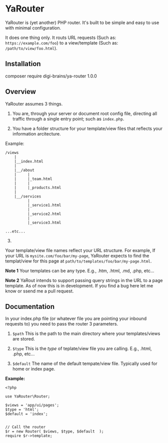 # YaRouter

YaRouter is (yet another) PHP router. It's built to be simple and easy to use with minimal configuration.

It does one thing only. It routs URL requests (Such as: `https://example.com/foo`) to a view/template (Such as: `/path/to/view/foo.html`).

## Installation

composer require digi-brains/ya-router 1.0.0

## Overview

YaRouter assumes 3 things.

1. You are, through your server or document root config file, directing all traffic through a single entry point; such as `index.php`.

2. You have a folder structure for your template/view files that reflects your information arcitecture.

Example:

```
/views
	|
	|__index.html
	|
	|__/about
	|	  |
	|	  |_team.html
	|	  |
	|	  |_products.html
	|
	|__/services
		  |
		  |_service1.html
		  |
		  |_service2.html
		  |
		  |_service3.html

...etc...

```

3. 

Your template/view file names reflect your URL structure. For example, If your URL is `mysite.com/foo/bar/my-page`, YaRouter expects to find the templat/view for this page at `path/to/templates/foo/bar/my-page.html`.

**Note 1** Your templates can be any type. E.g., .htm, .html, .md, .php, etc...

**Note 2** YaRout intends to support passing query strings in the URL to a page template. As of now this is in development. If you find a bug here let me know or ssend me a pull request.

## Documentation

In your index.php file (or whatever file you are pointing your inbound requests to) you need to pass the router 3 parameters.

1. `$path` This is the path to the main directory where your templates/views are stored.

2. `$type` This is the _type_ of teplate/view file you are calling. E.g., .html, .php, etc...

3. `$default` The name of the default tempate/view file. Typically used for home or index page.


**Example:**

```
<?php

use YaRouter\Router;

$views = 'app/ui/pages';
$type = 'html';
$default = 'index';


// Call the router
$r = new Router( $views, $type, $default  );
require $r->template;
```